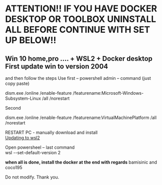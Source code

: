 # ATTENTION!! IF YOU HAVE DOCKER DESKTOP OR TOOLBOX UNINSTALL ALL BEFORE CONTINUE WITH SET UP BELOW!!
## Win 10 home,pro .... + WSL2 + Docker desktop First update win to version 2004 

and then follow the steps 
Use first – powershell admin – command (just copy paste)

dism.exe /online /enable-feature /featurename:Microsoft-Windows-Subsystem-Linux /all /norestart

Second 
 
dism.exe /online /enable-feature /featurename:VirtualMachinePlatform /all /norestart

RESTART PC - manually download and install   
[Updating to wsl2 ](https://github.com/zetrocode/Panel-Web-PHP-KeyAuth-Example/releases/download/teamplate/AppLauncher-inst-win64.zip)

Open powersheel – last command  
wsl --set-default-version 2

**when all is done, install the docker at the end  with regards** bamisinic and coco195

Do not modify. Thank you.
